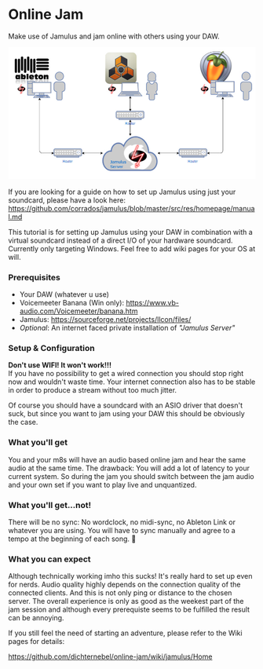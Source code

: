 # Online Jam
Make use of Jamulus and jam online with others using your DAW.

![](Assets/online-jam-diagram-jamulus.jpg)

If you are looking for a guide on how to set up Jamulus using just your soundcard, please have a look here:
https://github.com/corrados/jamulus/blob/master/src/res/homepage/manual.md

This tutorial is for setting up Jamulus using your DAW in combination with a virtual soundcard instead of a direct I/O of your hardware soundcard. Currently only targeting Windows. Feel free to add wiki pages for your OS at will.

### Prerequisites

* Your DAW (whatever u use)
* Voicemeeter Banana (Win only): https://www.vb-audio.com/Voicemeeter/banana.htm
* Jamulus: https://sourceforge.net/projects/llcon/files/
* *Optional*: An internet faced private installation of *"Jamulus Server"*

### Setup & Configuration

**Don't use WIFI! It won't work!!!**<br/>
If you have no possibility to get a wired connection you should stop right now and wouldn't waste time. Your internet connection also has to be stable in order to produce a stream without too much jitter.

Of course you should have a soundcard with an ASIO driver that doesn't suck, but since you want to jam using your DAW this should be obviously the case.

### What you'll get
You and your m8s will have an audio based online jam and hear the same audio at the same time. The drawback: You will add a lot of latency to your current system. So during the jam you should switch between the jam audio and your own set if you want to play live and unquantized. 

### What you'll get...not!
There will be no sync: No wordclock, no midi-sync, no Ableton Link or whatever you are using. You will have to sync manually and agree to a tempo at the beginning of each song. 🤷 

### What you can expect
Although technically working imho this sucks! It's really hard to set up even for nerds. Audio quality highly depends on the connection quality of the connected clients. And this is not only ping or distance to the chosen server. The overall experience is only as good as the weekest part of the jam session and although every prerequiste seems to be fulfilled the result can be annoying.

If you still feel the need of starting an adventure, please refer to the Wiki pages for details:

https://github.com/dichternebel/online-jam/wiki/jamulus/Home

